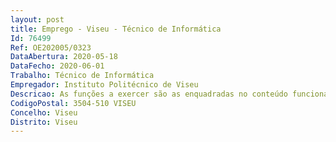 ```yaml
--- 
layout: post
title: Emprego - Viseu - Técnico de Informática
Id: 76499
Ref: OE202005/0323
DataAbertura: 2020-05-18
DataFecho: 2020-06-01
Trabalho: Técnico de Informática
Empregador: Instituto Politécnico de Viseu
Descricao: As funções a exercer são as enquadradas no conteúdo funcional do nível profissional de Técnico de Informática, mais especificamente na área de helpdesk, tendo a seu cargo, entre outras, as seguintes funções principais •	Microinformática (manutenção de equipamento, software informático e aplicacional).•	Suporte ao utilizador.•	Configuração e suporte base de rede (configuração e conetividade de equipamento informático à rede local).•	Configuração e suporte base de sistemas.•	Configuração e suporte de clientes na rede wireless institucional (dispositivos móveis e equipamentos informáticos).•	Manutenção de plataforma de helpdesk – registo e resolução de pedidos ocorrências.•	Implementação e suporte de pequenas aplicações (utilitários), scripts e base de dados.•	Realização e manutenção de cópias de segurança e recuperação.
CodigoPostal: 3504-510 VISEU
Concelho: Viseu
Distrito: Viseu
--- 
```

